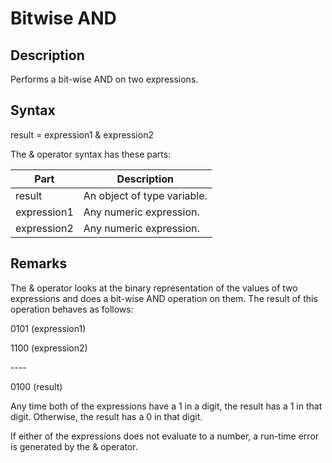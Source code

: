 # Bitwise AND

## Description

Performs a bit-wise AND on two expressions.

## Syntax

result = expression1 & expression2

The & operator syntax has these parts:

| Part        | Description                 |
| ----------- | --------------------------- |
| result      | An object of type variable. |
| expression1 | Any numeric expression.     |
| expression2 | Any numeric expression.     |

## Remarks

The & operator looks at the binary representation of the values of two expressions and does a bit-wise AND operation on them. The result of this operation behaves as follows:

0101 (expression1)

1100 (expression2)

\----

0100 (result)

Any time both of the expressions have a 1 in a digit, the result has a 1 in that digit. Otherwise, the result has a 0 in that digit.

If either of the expressions does not evaluate to a number, a run-time error is generated by the & operator.

&#x20;
